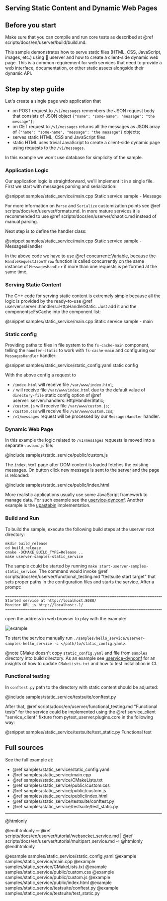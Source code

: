 ## Serving Static Content and Dynamic Web Pages

## Before you start

Make sure that you can compile and run core tests as described at
@ref scripts/docs/en/userver/build/build.md.

This sample demonstrates how to serve static files (HTML, CSS, JavaScript, images, etc.) using 🐙 userver and how
to create a client-side dynamic web page. This is a common requirement for web services that need to provide a web
interface, documentation, or other static assets alongside their dynamic API.


## Step by step guide

Let's create a single page web application that
* on POST request to `/v1/messages` remembers the JSON request body that consists of JSON object
  `{"name": "some-name", "message": "the message"}`;
* on GET request to `/v1/messages` returns all the messages as JSON array of
  `{"name": "some-name", "message": "the message"}` objects;
* serves static HTML, CSS and JavaScript files
* static HTML uses trivial JavaScript to create a client-side dynamic page using requests to the `/v1/messages`.

In this example we won't use database for simplicity of the sample.


### Application Logic

Our application logic is straightforward, we'll implement it in a single file. First we start with messages parsing
and serialization:

@snippet samples/static_service/main.cpp  Static service sample - Message

For more information on `Parse` and `Serialize` customization points see @ref scripts/docs/en/userver/formats.md. In
more mature services it is recommended to use @ref scripts/docs/en/userver/chaotic.md instead of
manual parsing.

Next step is to define the handler class:

@snippet samples/static_service/main.cpp  Static service sample - MessagesHandler

In the above code we have to use @ref concurrent::Variable, because the `HandleRequestJsonThrow` function is called
concurrently on the same instance of `MessagesHandler` if more than one requests is performed at the same time.


### Serving Static Content

The C++ code for serving static content is extremely simple because all the logic is provided by the ready-to-use
@ref userver::server::handlers::HttpHandlerStatic. Just add it and the components::FsCache into the component list:

@snippet samples/static_service/main.cpp  Static service sample - main


### Static config

Providing paths to files in file system to the `fs-cache-main` component, telling the `handler-static` to work with
`fs-cache-main` and configuring our `MessagesHandler` handler:

@snippet samples/static_service/static_config.yaml  static config

With the above config a request to
* `/index.html` will receive file `/var/www/index.html`;
* `/` will receive file `/var/www/index.html` due to the default value of `directory-file` static config option of
  @ref userver::server::handlers::HttpHandlerStatic;
* `/custom.js` will receive file `/var/www/custom.js`;
* `/custom.css` will receive file `/var/www/custom.css`;
* `/v1/messages` request will be processed by our `MessagesHandler` handler.


### Dynamic Web Page

In this example the logic related to `/v1/messages` requests is moved into a separate `custom.js` file:

@include samples/static_service/public/custom.js

The `index.html` page after DOM content is loaded fetches the existing messages. On button click new message is sent
to the server and the page is reloaded:

@include samples/static_service/public/index.html

More realistic applications usually use some JavaScript framework to manage data. For such example see
the [uservice-dynconf](https://github.com/userver-framework/uservice-dynconf). Another example is the
[upastebin](https://github.com/userver-framework/upastebin) implementation.


### Build and Run

To build the sample, execute the following build steps at the userver root directory:
```
mkdir build_release
cd build_release
cmake -DCMAKE_BUILD_TYPE=Release ..
make userver-samples-static_service
```

The sample could be started by running `make start-userver-samples-static_service`. The command would invoke
@ref scripts/docs/en/userver/functional_testing.md "testsuite start target" that sets proper
paths in the configuration files and starts the service. After a prompt:
```
====================================================================================================
Started service at http://localhost:8080/
Monitor URL is http://localhost:-1/
====================================================================================================
```
open the address in web browser to play with the example:

![example](/sample_static_service.png)

To start the service manually run
`./samples/hello_service/userver-samples-hello_service -c </path/to/static_config.yaml>`.

@note CMake doesn't copy `static_config.yaml` and file from `samples` directory into build directory.
      As an example see [uservice-dynconf](https://github.com/userver-framework/uservice-dynconf) for an insights
      of how to update `CMakeLists.txt` and how to test installation in CI.


### Functional testing

In `conftest.py` path to the directory with static content should be adjusted:

@include samples/static_service/testsuite/conftest.py

After that,  @ref scripts/docs/en/userver/functional_testing.md "Functional tests" for the service could be
implemented using the @ref service_client "service_client" fixture from pytest_userver.plugins.core in the
following way:

@snippet samples/static_service/testsuite/test_static.py  Functional test


## Full sources

See the full example at:
* @ref samples/static_service/static_config.yaml
* @ref samples/static_service/main.cpp
* @ref samples/static_service/CMakeLists.txt
* @ref samples/static_service/public/custom.css
* @ref samples/static_service/public/custom.js
* @ref samples/static_service/public/index.html
* @ref samples/static_service/testsuite/conftest.py
* @ref samples/static_service/testsuite/test_static.py

----------

@htmlonly <div class="bottom-nav"> @endhtmlonly
⇦ @ref scripts/docs/en/userver/tutorial/websocket_service.md | @ref scripts/docs/en/userver/tutorial/multipart_service.md ⇨
@htmlonly </div> @endhtmlonly


@example samples/static_service/static_config.yaml
@example samples/static_service/main.cpp
@example samples/static_service/CMakeLists.txt
@example samples/static_service/public/custom.css
@example samples/static_service/public/custom.js
@example samples/static_service/public/index.html
@example samples/static_service/testsuite/conftest.py
@example samples/static_service/testsuite/test_static.py

